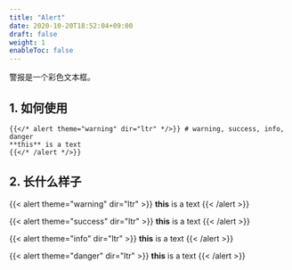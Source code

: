 ```yaml
---
title: "Alert"
date: 2020-10-20T18:52:04+09:00
draft: false
weight: 1
enableToc: false
---
```


警报是一个彩色文本框。

## 1. 如何使用

```
{{</* alert theme="warning" dir="ltr" */>}} # warning, success, info, danger
**this** is a text
{{</* /alert */>}}
```

## 2. 长什么样子

{{< alert theme="warning" dir="ltr" >}}
**this** is a text
{{< /alert >}}

{{< alert theme="success" dir="ltr" >}}
**this** is a text
{{< /alert >}}

{{< alert theme="info" dir="ltr" >}}
**this** is a text
{{< /alert >}}

{{< alert theme="danger" dir="ltr" >}}
**this** is a text
{{< /alert >}}
